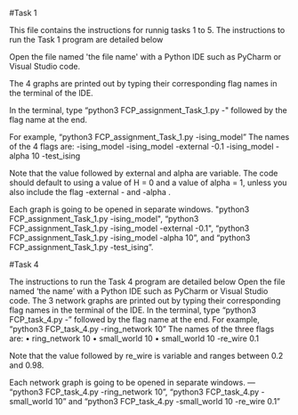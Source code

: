 #Task 1

This file contains the instructions for runnig tasks 1 to 5.
The instructions to run the Task 1 program are detailed below

Open the file named 'the file name' with a Python lDE such as PyCharm or Visual Studio code.

The 4 graphs are printed out by typing their corresponding flag names in the terminal of the lDE.

In the terminal, type “python3 FCP_assignment_Task_1.py -" followed by the flag name at the end.

For example, “python3 FCP_assignment_Task_1.py -ising_model”
The names of the 4 flags are:
	-ising_model
	-ising_model -external -0.1
	-ising_model -alpha 10
	-test_ising


Note that the value followed by external and alpha are variable. The code should default to using a value of H = 0 and a value of alpha = 1, unless you also include the flag -external -<H> and -alpha <alpha>.

Each graph is going to be opened in separate windows.
"python3 FCP_assignment_Task_1.py -ising_model", “python3 FCP_assignment_Task_1.py -ising_model -external -0.1", “python3 FCP_assignment_Task_1.py -ising_model -alpha 10”, and “python3 FCP_assignment_Task_1.py -test_ising”.


#Task 4

The instructions to run the Task 4 program are detailed below
Open the file named ‘the name’ with a Python IDE such as PyCharm or Visual Studio code. 
The 3 network graphs are printed out by typing their corresponding flag names in the terminal of the IDE.
 In the terminal, type “python3 FCP_task_4.py -” followed by the flag name at the end.
For example, “python3 FCP_task_4.py -ring_network 10”
The names of the three flags are:
•	ring_network 10
•	small_world 10
•	small_world 10 -re_wire 0.1

Note that the value followed by re_wire is variable and ranges between 0.2 and 0.98.

Each network graph is going to be opened in separate windows.
 — “python3 FCP_task_4.py -ring_network 10”, “python3 FCP_task_4.py -small_world 10” and “python3 FCP_task_4.py -small_world 10 -re_wire 0.1”
